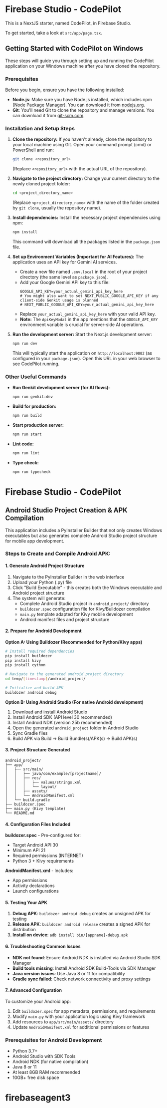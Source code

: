 # Firebase Studio - CodePilot

This is a NextJS starter, named CodePilot, in Firebase Studio.

To get started, take a look at `src/app/page.tsx`.

## Getting Started with CodePilot on Windows

These steps will guide you through setting up and running the CodePilot application on your Windows machine after you have cloned the repository.

### Prerequisites

Before you begin, ensure you have the following installed:

*   **Node.js**: Make sure you have Node.js installed, which includes npm (Node Package Manager). You can download it from [nodejs.org](https://nodejs.org/).
*   **Git**: You'll need Git to clone the repository and manage versions. You can download it from [git-scm.com](https://git-scm.com/).

### Installation and Setup Steps

1.  **Clone the repository:**
    If you haven't already, clone the repository to your local machine using Git. Open your command prompt (cmd) or PowerShell and run:
    ```bash
    git clone <repository_url>
    ```
    (Replace `<repository_url>` with the actual URL of the repository).

2.  **Navigate to the project directory:**
    Change your current directory to the newly cloned project folder:
    ```bash
    cd <project_directory_name>
    ```
    (Replace `<project_directory_name>` with the name of the folder created by `git clone`, usually the repository name).

3.  **Install dependencies:**
    Install the necessary project dependencies using npm:
    ```bash
    npm install
    ```
    This command will download all the packages listed in the `package.json` file.

4.  **Set up Environment Variables (Important for AI Features):**
    The application uses an API key for Gemini AI services.
    *   Create a new file named `.env.local` in the root of your project directory (the same level as `package.json`).
    *   Add your Google Gemini API key to this file:
        ```env
        GOOGLE_API_KEY=your_actual_gemini_api_key_here
        # You might also want to set NEXT_PUBLIC_GOOGLE_API_KEY if any client-side Genkit usage is planned
        # NEXT_PUBLIC_GOOGLE_API_KEY=your_actual_gemini_api_key_here
        ```
    *   Replace `your_actual_gemini_api_key_here` with your valid API key.
    *   **Note:** The `ApiKeyModal` in the app mentions that the `GOOGLE_API_KEY` environment variable is crucial for server-side AI operations.

5.  **Run the development server:**
    Start the Next.js development server:
    ```bash
    npm run dev
    ```
    This will typically start the application on `http://localhost:9002` (as configured in your `package.json`). Open this URL in your web browser to see CodePilot running.

### Other Useful Commands

*   **Run Genkit development server (for AI flows):**
    ```bash
    npm run genkit:dev
    ```
*   **Build for production:**
    ```bash
    npm run build
    ```
*   **Start production server:**
    ```bash
    npm run start
    ```
*   **Lint code:**
    ```bash
    npm run lint
    ```
*   **Type check:**
    ```bash
    npm run typecheck
    ```

# Firebase Studio - CodePilot

## Android Studio Project Creation & APK Compilation

This application includes a PyInstaller Builder that not only creates Windows executables but also generates complete Android Studio project structure for mobile app development.

### Steps to Create and Compile Android APK:

#### 1. Generate Android Project Structure
1. Navigate to the PyInstaller Builder in the web interface
2. Upload your Python (.py) file
3. Click "Build Executable" - this creates both the Windows executable and Android project structure
4. The system will generate:
   - Complete Android Studio project in `android_project/` directory
   - `buildozer.spec` configuration file for Kivy/Buildozer compilation
   - `main.py` template adapted for Kivy mobile development
   - Android manifest files and project structure

#### 2. Prepare for Android Development

**Option A: Using Buildozer (Recommended for Python/Kivy apps)**
```bash
# Install required dependencies
pip install buildozer
pip install kivy
pip install cython

# Navigate to the generated android project directory
cd temp/[timestamp]/android_project/

# Initialize and build APK
buildozer android debug
```

**Option B: Using Android Studio (For native Android development)**
1. Download and install Android Studio
2. Install Android SDK (API level 30 recommended)
3. Install Android NDK (version 25b recommended)
4. Open the generated `android_project` folder in Android Studio
5. Sync Gradle files
6. Build APK via Build → Build Bundle(s)/APK(s) → Build APK(s)

#### 3. Project Structure Generated
```
android_project/
├── app/
│   ├── src/main/
│   │   ├── java/com/example/[projectname]/
│   │   ├── res/
│   │   │   ├── values/strings.xml
│   │   │   └── layout/
│   │   ├── assets/
│   │   └── AndroidManifest.xml
│   └── build.gradle
├── buildozer.spec
├── main.py (Kivy template)
└── README.md
```

#### 4. Configuration Files Included

**buildozer.spec** - Pre-configured for:
- Target Android API 30
- Minimum API 21
- Required permissions (INTERNET)
- Python 3 + Kivy requirements

**AndroidManifest.xml** - Includes:
- App permissions
- Activity declarations
- Launch configurations

#### 5. Testing Your APK
1. **Debug APK**: `buildozer android debug` creates an unsigned APK for testing
2. **Release APK**: `buildozer android release` creates a signed APK for distribution
3. **Install on device**: `adb install bin/[appname]-debug.apk`

#### 6. Troubleshooting Common Issues
- **NDK not found**: Ensure Android NDK is installed via Android Studio SDK Manager
- **Build tools missing**: Install Android SDK Build-Tools via SDK Manager
- **Java version issues**: Use Java 8 or 11 for compatibility
- **Gradle sync failed**: Check network connectivity and proxy settings

#### 7. Advanced Configuration
To customize your Android app:
1. Edit `buildozer.spec` for app metadata, permissions, and requirements
2. Modify `main.py` with your application logic using Kivy framework
3. Add resources to `app/src/main/assets/` directory
4. Update `AndroidManifest.xml` for additional permissions or features

### Prerequisites for Android Development
- Python 3.7+
- Android Studio with SDK Tools
- Android NDK (for native compilation)
- Java 8 or 11
- At least 8GB RAM recommended
- 10GB+ free disk space

# firebaseagent3
